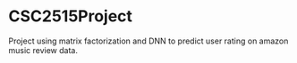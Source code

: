 # CSC2515Project
Project using matrix factorization and DNN to predict user rating on amazon music review data.
